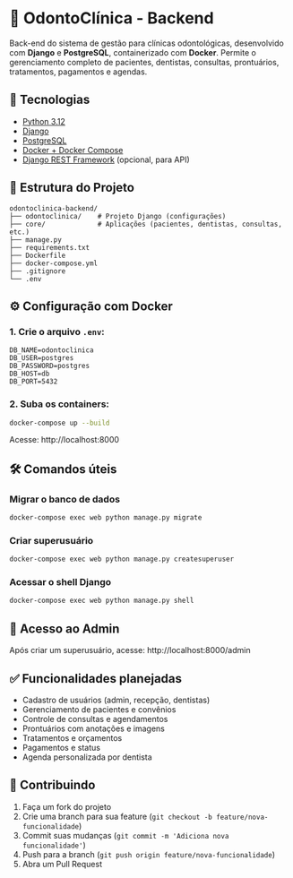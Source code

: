 # 🦷 OdontoClínica - Backend

Back-end do sistema de gestão para clínicas odontológicas, desenvolvido com **Django** e **PostgreSQL**, containerizado com **Docker**. Permite o gerenciamento completo de pacientes, dentistas, consultas, prontuários, tratamentos, pagamentos e agendas.

## 🚀 Tecnologias
- [Python 3.12](https://www.python.org/)
- [Django](https://www.djangoproject.com/)
- [PostgreSQL](https://www.postgresql.org/)
- [Docker + Docker Compose](https://docs.docker.com/compose/)
- [Django REST Framework](https://www.django-rest-framework.org/) (opcional, para API)

## 📁 Estrutura do Projeto
```
odontoclinica-backend/
├── odontoclinica/    # Projeto Django (configurações)
├── core/             # Aplicações (pacientes, dentistas, consultas, etc.)
├── manage.py
├── requirements.txt
├── Dockerfile
├── docker-compose.yml
├── .gitignore
└── .env
```

## ⚙️ Configuração com Docker

### 1. Crie o arquivo `.env`:
```env
DB_NAME=odontoclinica
DB_USER=postgres
DB_PASSWORD=postgres
DB_HOST=db
DB_PORT=5432
```

### 2. Suba os containers:
```bash
docker-compose up --build
```

Acesse: http://localhost:8000

## 🛠️ Comandos úteis

### Migrar o banco de dados
```bash
docker-compose exec web python manage.py migrate
```

### Criar superusuário
```bash
docker-compose exec web python manage.py createsuperuser
```

### Acessar o shell Django
```bash
docker-compose exec web python manage.py shell
```

## 🔐 Acesso ao Admin
Após criar um superusuário, acesse:
http://localhost:8000/admin

## ✅ Funcionalidades planejadas
- Cadastro de usuários (admin, recepção, dentistas)
- Gerenciamento de pacientes e convênios
- Controle de consultas e agendamentos
- Prontuários com anotações e imagens
- Tratamentos e orçamentos
- Pagamentos e status
- Agenda personalizada por dentista

## 🤝 Contribuindo
1. Faça um fork do projeto
2. Crie uma branch para sua feature (`git checkout -b feature/nova-funcionalidade`)
3. Commit suas mudanças (`git commit -m 'Adiciona nova funcionalidade'`)
4. Push para a branch (`git push origin feature/nova-funcionalidade`)
5. Abra um Pull Request
